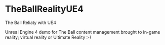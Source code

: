 # TheBallRealityUE4
The Ball Reliaty with UE4

Unreal Engine 4 demo for The Ball content management brought to in-game reality; virtual reality or Ultimate Reality :-)
